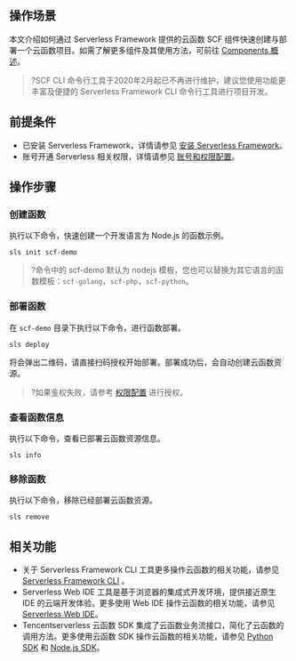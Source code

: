 ## 操作场景
本文介绍如何通过 Serverless Framework 提供的云函数 SCF 组件快速创建与部署一个云函数项目。如需了解更多组件及其使用方法，可前往 [Components 概述](https://cloud.tencent.com/document/product/1154/39270)。
>?SCF CLI 命令行工具于2020年2月起已不再进行维护，建议您使用功能更丰富及便捷的 Serverless Framework CLI 命令行工具进行项目开发。
>

## 前提条件
- 已安装 Serverless Framework，详情请参见 [安装 Serverless Framework](https://cloud.tencent.com/document/product/583/44753)。
- 账号开通 Serverless 相关权限，详情请参见 [账号和权限配置](https://cloud.tencent.com/document/product/583/44786)。

## 操作步骤

### 创建函数
执行以下命令，快速创建一个开发语言为 Node.js 的函数示例。   
```
sls init scf-demo
```
>?命令中的 scf-demo 默认为 nodejs 模板，您也可以替换为其它语言的函数模板：`scf-golang`，`scf-php`，`scf-python`。

### 部署函数
在 `scf-demo` 目录下执行以下命令，进行函数部署。
```
sls deploy
```
将会弹出二维码，请直接扫码授权开始部署。部署成功后，会自动创建云函数资源。
>?如果鉴权失败，请参考 [权限配置](https://cloud.tencent.com/document/product/1154/43006) 进行授权。

### 查看函数信息
执行以下命令，查看已部署云函数资源信息。
```
sls info
```

### 移除函数
执行以下命令，移除已经部署云函数资源。
```
sls remove
```

## 相关功能
- 关于 Serverless Framework CLI 工具更多操作云函数的相关功能，请参见 [Serverless Framework CLI](https://cloud.tencent.com/document/product/583/44751) 。
- Serverless Web IDE 工具是基于浏览器的集成式开发环境，提供接近原生 IDE 的云端开发体验。更多使用 Web IDE 操作云函数的相关功能，请参见 [Serverless Web IDE](https://cloud.tencent.com/document/product/583/51345)。
- Tencentserverless 云函数 SDK 集成了云函数业务流接口，简化了云函数的调用方法。更多使用云函数 SDK 操作云函数的相关功能，请参见 [Python SDK](https://cloud.tencent.com/document/product/583/37102) 和 [Node.js SDK](https://cloud.tencent.com/document/product/583/37316)。

